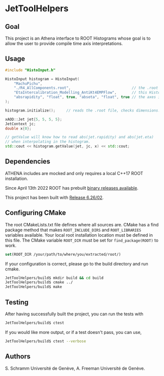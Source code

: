 # JetToolHelpers

## Goal

This project is an Athena interface to ROOT Histograms whose goal is to allow the user to provide compile time axis interpretations. 

## Usage

```c++
#include "HistoInput.h"

HistoInput histogram = HistoInput(
    "MachuPichu",                   
    "./R4_AllComponents.root",                            // the .root file containing 
    "EtaIntercalibration_Modelling_AntiKt4EMPFlow",       // this Histogram
    "absrapidity", "float", true, "abseta", "float", true // the axes interpretations
);

histogram.initialize();     // reads the .root file, checks dimensions.

xAOD::Jet jet{5, 5, 5, 5};
JetContext jc;
double x{0};

// getValue will know how to read abs(jet.rapidity) and abs(jet.eta)
// when interpolating in the histogram. 
std::cout << histogram.getValue(jet, jc, x) << std::cout;
```

## Dependencies

ATHENA includes are mocked and only requires a local C++17 ROOT installation.

Since April 13th 2022 ROOT has prebuilt [binary releases available](https://root.cern/install/all_releases/).

This project has been built with [Release 6.26/02](https://root.cern/releases/release-62602/).

## Configuring CMake

The root CMakeLists.txt file defines where all sources are. CMake has a find package method that makes ```ROOT_INCLUDE_DIRS``` and ```ROOT_LIBRARIES``` variables available. 
Your local root installation location must be defined in this file. The CMake variable ```ROOT_DIR``` must be set for ```find_package(ROOT)``` to work. 

```cmake
set(ROOT_DIR /your/path/to/where/you/extracted/root/)
```

If your configuration is correct, please go to the build directory and run cmake.
```bash
JetToolHelpers/build$ mkdir build && cd build
JetToolHelpers/build$ cmake ../
JetToolHelpers/build$ make
```

## Testing

After having successfully built the project, you can run the tests with
```bash
JetToolHelpers/build$ ctest
``` 

If you would like more output, or if a test doesn't pass, you can use,
```bash
JetToolHelpers/build$ ctest --verbose
```

## Authors

S. Schramm Université de Genève, A. Freeman Université de Genève.